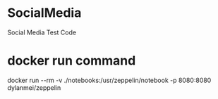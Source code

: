 # SocialMedia
Social Media Test Code

# docker run command
docker run --rm -v ./notebooks:/usr/zeppelin/notebook -p 8080:8080 dylanmei/zeppelin
